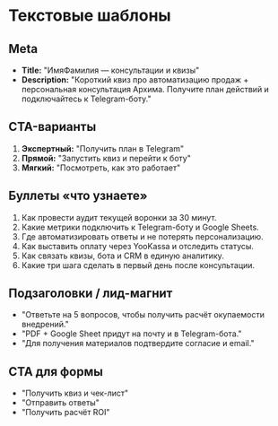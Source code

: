 # Текстовые шаблоны

## Meta
- **Title:** "ИмяФамилия — консультации и квизы"
- **Description:** "Короткий квиз про автоматизацию продаж + персональная консультация Архима. Получите план действий и подключайтесь к Telegram-боту."

## CTA-варианты
1. **Экспертный:** "Получить план в Telegram"
2. **Прямой:** "Запустить квиз и перейти к боту"
3. **Мягкий:** "Посмотреть, как это работает"

## Буллеты «что узнаете»
1. Как провести аудит текущей воронки за 30 минут.
2. Какие метрики подключить к Telegram-боту и Google Sheets.
3. Где автоматизировать ответы и не потерять персонализацию.
4. Как выставить оплату через YooKassa и отследить статусы.
5. Как связать квизы, бота и CRM в единую аналитику.
6. Какие три шага сделать в первый день после консультации.

## Подзаголовки / лид-магнит
- "Ответьте на 5 вопросов, чтобы получить расчёт окупаемости внедрений."
- "PDF + Google Sheet придут на почту и в Telegram-бота."
- "Для получения материалов подтвердите согласие и email."

## CTA для формы
- "Получить квиз и чек-лист"
- "Отправить ответы"
- "Получить расчёт ROI"
